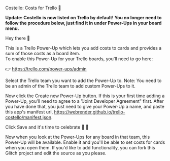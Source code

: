 Costello: Costs for Trello 🚀

**Update: Costello is now listed on Trello by default! You no longer need to follow the procedure below, just find it in under Power-Ups in your board menu.**

Hey there 👋

This is a Trello Power-Up which lets you add costs to cards and provides a sum of those costs as a board item.  
To enable this Power-Up for your Trello boards, you'll need to go here:

👉 https://trello.com/power-ups/admin

Select the Trello team you want to add the Power-Up to. Note: You need to be an admin of the Trello team to add custom Power-Ups to it.

Now click the Create new Power-Up button. If this is your first time adding a Power-Up, you'll need to agree to a "Joint Developer Agreement" first. After you have done that, you just need to give your Power-Up a name, and paste this app's manifest url, https://webrender.github.io/trello-costello/manifest.json.

Click Save and it's time to celebrate 🎉 🎊

Now when you look at the Power-Ups for any board in that team, this Power-Up will be available. Enable it and you'll be able to set costs for cards when you open them. If you'd like to add functionality, you can fork this Glitch project and edit the source as you please.